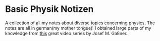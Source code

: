 # Basic Physik Notizen

A collection of all my notes about diverse topics concerning physics.
The notes are all in german(my mother tongue)!
I obtained large parts of my knowledge from [this](https://www.youtube.com/playlist?list=PLmDf0YliVUvGGAE-3CbIEoJM3DJHAaRzj) great video series by Josef M. Gaßner.

